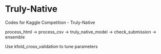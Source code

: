 # Truly-Native
Codes for Kaggle Competition - Truly-Native

process_html -> process_csv -> truly_native_model -> check_submission -> ensemble

Use kfold_cross_validation to tune parameters
